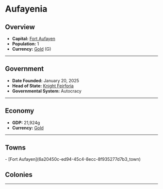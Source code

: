<!--UNDEDITED FILE, remove this entire line if this file has been edited!-->
# <!--NAME-->Aufayenia<!--NAME-->

## Overview

- **Capital:** <!--CAPITAL_LINK-->[Fort Aufayen](6a20450c-ed94-45c4-8ecc-8f935277d7b3_town)<!--CAPITAL_LINK-->
- **Population:** <!--POPULATION-->1<!--POPULATION-->
- **Currency:** <!--CURRENCY_LINK-->[Gold](Gold_currency)<!--CURRENCY_LINK--> (<!--CURRENCY_ABV-->G<!--CURRENCY_ABV-->)

---

## Government

- **Date Founded:** <!--FOUNDED-->January 20, 2025<!--FOUNDED-->
- **Head of State:** <!--LEADER_TITLE_LINK-->[Knight Feirforia](Feirforia_user)<!--LEADER_TITLE_LINK-->
- **Governmental System:** <!--GOVERNMENT-->Autocracy<!--GOVERNMENT-->

---

## Economy

- **GDP:** <!--GDP-->21,924g<!--GDP-->
- **Currency:** <!--CURRENCY_LINK-->[Gold](Gold_currency)<!--CURRENCY_LINK-->

---

## Towns

<!--TOWNS-->- [Fort Aufayen](6a20450c-ed94-45c4-8ecc-8f935277d7b3_town)<!--TOWNS-->

## Colonies

<!--COLONIES--><!--COLONIES-->

---